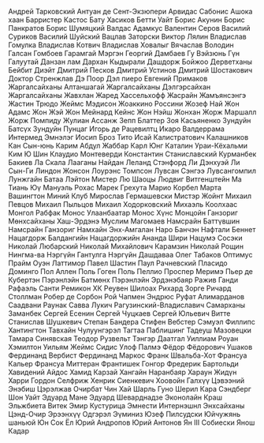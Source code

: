 Андрей Тарковский
Антуан де Сент-Экзюпери
Арвидас Сабонис
Ашока хаан
Барристер Кастос
Бату Хасиков
Бетти Уайт
Борис Акунин
Борис Панкратов
Борис Шумяцкий
Валдас Адамкус
Валентин Серов
Василий Суриков
Василий Шуйский
Вацлав Заторски
Виктор Лялин
Владислав Гомулка
Владислав Котвич
Владислав Ховалыг
Вячаслав Володин
Галсан Гомбоев
Гарамгай Мэргэн
Георгий Дамбаев
Гу Вэйзюнь
Гүн Галуутай
Данзан лам
Дархан Кыдырали
Дашдорж Бойжоо
Дерветханы Бейбит
Диэйт
Дмитрий Песков
Дмитрий Устинов
Дмитрий Шостакович
Доктор Стренжлав
Дэ Поор
Дэл пиеро
Евгений Примаков
Жаргалсайханы Алтаншагай
Жаргалсайханы Дэлгэрсайхан
Жаргалсайханы Жавхлан
Жаред Хассельхофф
Жасрайн Жамъянсэнгэ
Жастин Трюдо
Жеймс Мэдисон
Жоаккино Россини
Жозеф Най
Жон Адамс
Жон Жэй
Жон Мейнард Кейнс
Жон Нэйш
Жонхан
Жорж Маршалл
Жорж Помпиду
Жулиан Ассанж
Зепп Блаттер
Зоя Касьяненко
Зундуйн Батсүх
Зундуйн Пунцаг
Игорь де Рацевилтц
Икаро Валдеррама
Интермед Эмнэлэг
Иосип Броз Тито
Исай Калистратович Калашников
Кан Сын-юнь
Карим Абдул Жаббар
Карл Юнг
Каталин Ураи-Кёхальми 
Ким Ю Шин
Клаудио Монтеверди
Константин Станиславский
Курманбек Бакиев
Ла Скала
Лааганы Найдан
Леланд Стэнфорд
Ли Дэнхуэй
Ли Сын-Ги
Линдон Жонсон
Лоурэнс Томпсон
Лувсан Сэнгээ
Лувсангомпил
Лунжгайн Батаа
Лэйтон Мистер
Лю Шаоцы
Людвиг Витгенштейн
Ма Тиань Юү
Мануэль Рохас
Марек Грехута
Марио Корбел
Марта Вашингтон
Миний Клуб
Мирослав Гермашевски
Мистэр Жойнт
Михаил Певцов
Михаил Пыльцов
Михаил Ходорковский
Михаэль Коолхаас
Монгол Рабфак
Монос Улаанбаатар
Монос Хүнс
Монцойн Ганзориг
Мөнхсайханы Хаш-Эрдэнэ
Муслим Магомаев
Намсрайн Баттүвшин
Намсрайн Ганзориг
Намхайн Энх-Амгалан
Наро Банчэн
Нафтали Беннет
Нацагдорж Балдангийн
Нацагдоржийн Ананда Шири
Нацумэ Сосэки
Николай Любарский
Николай Михайлович Карамзин
Николай Рощин
Нингма-ва
Нэргүйн Гантулга
Нэргүйн Дашдаваа
Олег Табаков
Оптимус Прайм
Оуэн Латтимор
Павел Шастин
Паул Рачневский
Пласидо Доминго
Пол Аллен
Поль Гоген
Поль Пеллио
Проспер Меримэ
Пьер де Кубертэн
Пэрэнлэйн Батмөнх
Пэрэнлэйн Эрдэнэбаяр
Ражив Ганди
Рафаэль Санти
Ремикон ХК
Реувен Шилоах
Рихард Зорге
Ричард Столлман
Робер де Сорбон
Рой Чапмен Эндрюс
Руфат Алимарданов
Саадвани Раунак
Савва Лукич Рагузинский-Владиславич
Самарханы Заманбек
Сергей Есенин
Сергей Чуцкаев
Сергей Юльевич Витте
Станислав Шушкевич
Степан Бандера
Стифен Вебстер
Сэмуэл Филлипс Хантингтон
Тавхайн Чулуунгэрэл
Тагтаа Паблишинг
Тадеуш Мазовецки
Тамара Синявская
Теодор Рузвельт
Тэнгэр Даатгал
Уиллиам Роуан Хэмилтон
Уильям Жеймс Сидис
Улоф Палмэ
Фёдор Фёдорович Ушаков
Фердинанд Вербист
Фердинанд Маркос
Франк Швальба-Хот
Франсуа Кальер
Франсуа Миттеран
Франтишек Гонгор
Фредерик Бартольди
Хавидений Айдос
Хамид Карзай
Хангайн Наранбаяр
Хараун Жидүн
Харри Гордон Селфриж
Хенрик Сиенкевич
Хоовойн Галхүү
Цэвээний Энэбиш
Цэрэлжав Очирбат
Чин Хай
Шарль Гуно
Шерил Кара Сэндберг
Шон Уайт
Эдуард Мане
Эдуард Шеварднадзе
Эконолайн Краш
Эльжбиета Витек
Эмир Кустурица
Эмнести Интернэшнл
Энхсайханы Цэнд-Очир
Эрээнхүү Одгэрэл
Эүминиз
Юзеф Пилсудски
Юйчужянь шаньюй
Юн Сок Ёл
Юрий Андропов
Юрий Антонов
Ян III Собиески
Янош Кадар
